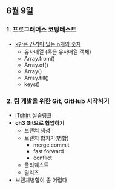 ## 6월 9일
### 1. 프로그래머스 코딩테스트
- [x만큼 간격이 있는 n개의 숫자](https://github.com/leemyungju9347/Algorithm/blob/master/Level_01/x%EB%A7%8C%ED%81%BC%20%EA%B0%84%EA%B2%A9%EC%9D%B4%20%EC%9E%88%EB%8A%94%20n%EA%B0%9C%EC%9D%98%20%EC%88%AB%EC%9E%90.html)
	- 유사배열 (혹은 유사배열 객체)
	- Array.from()
	- Array.of()
	- Array()
	- Array.fill()
	- keys()


### 2. 팀 개발을 위한 Git, GitHub 시작하기 
- [iTshirt 실습링크](https://github.com/leemyungju9347/iTshirt)
- **ch3 Git으로 협업하기**
	- 브랜치 생성
	- 브랜치 합치기(병합)
		- merge commit
		- fast forward
		- conflict
	- 풀리퀘스트
	- 릴리즈
- 브랜치병합이 좀 어렵다
